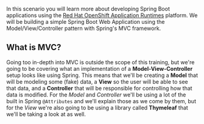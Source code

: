 In this scenario you will learn more about developing Spring Boot applications using the [Red Hat OpenShift Application Runtimes](https://developers.redhat.com/products/rhoar) platform. We will be building a simple
Spring Boot Web Application using the Model/View/Controller pattern with Spring's MVC framework. 

## What is MVC?

Going too in-depth into MVC is outside the scope of this training, but we're going to be covering what an implementation of a **Model-View-Controller** setup looks like using Spring. This means that we'll be creating a **Model** that will be modeling some (fake) data, a **View** so the user will be able to see that data, and a **Controller** that will be responsible for controlling how that data is modified. For the *Model* and *Controller* we'll be using a lot of the built in Spring `@Attributes` and we'll explain those as we come by them, but for the *View* we're also going to be using a library called **Thymeleaf** that we'll be taking a look at as well.